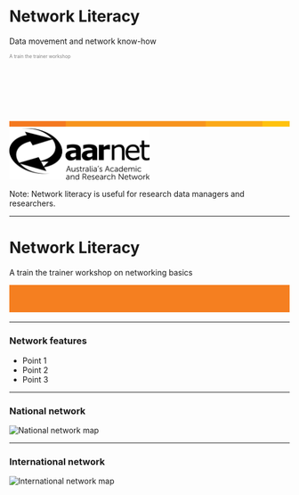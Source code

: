 # Network Literacy
Data movement and network know-how
<p style="font-size:0.6em; color:gray">A train the trainer workshop</p> 

<p>&nbsp;</p>
<p>&nbsp;</p>
<p>&nbsp;</p>

<img src="AARNet-specific/AARNet_OrangeBeam.png" align="bottom">
<img src="AARNet-specific/AARNet_logo_withtag_mono.png" align="bottom" style="width: 50%; height: 50%">

Note:
Network literacy is useful for research data managers and researchers. 

---
# Network Literacy

A train the trainer workshop on networking basics

![Single line](AARNet-specific/AARNet_single_line.png)

---

### Network features

- Point 1
- Point 2
- Point 3

---
### National network

![National network map](https://www.aarnet.edu.au/images/uploads/main/AARNet_International_Map_082017.png)

---
### International network

![International network map](https://www.aarnet.edu.au/images/uploads/main/AARNet_International_Map_082017.png)

